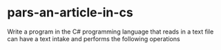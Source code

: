 # pars-an-article-in-cs
Write a program in the C# programming language that reads in a text file can have a text intake and performs the following operations
